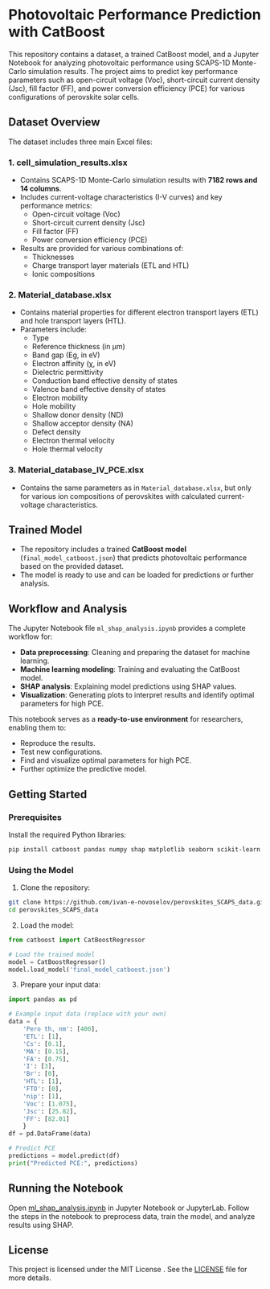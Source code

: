 # Photovoltaic Performance Prediction with CatBoost

This repository contains a dataset, a trained CatBoost model, and a Jupyter Notebook for analyzing photovoltaic performance using SCAPS-1D Monte-Carlo simulation results. The project aims to predict key performance parameters such as open-circuit voltage (Voc), short-circuit current density (Jsc), fill factor (FF), and power conversion efficiency (PCE) for various configurations of perovskite solar cells.

## Dataset Overview

The dataset includes three main Excel files:

### 1. **cell_simulation_results.xlsx**
- Contains SCAPS-1D Monte-Carlo simulation results with **7182 rows and 14 columns**.
- Includes current-voltage characteristics (I-V curves) and key performance metrics:
  - Open-circuit voltage (Voc)
  - Short-circuit current density (Jsc)
  - Fill factor (FF)
  - Power conversion efficiency (PCE)
- Results are provided for various combinations of:
  - Thicknesses
  - Charge transport layer materials (ETL and HTL)
  - Ionic compositions

### 2. **Material_database.xlsx**
- Contains material properties for different electron transport layers (ETL) and hole transport layers (HTL).
- Parameters include:
  - Type
  - Reference thickness (in μm)
  - Band gap (Eg, in eV)
  - Electron affinity (χ, in eV)
  - Dielectric permittivity
  - Conduction band effective density of states
  - Valence band effective density of states
  - Electron mobility
  - Hole mobility
  - Shallow donor density (ND)
  - Shallow acceptor density (NA)
  - Defect density
  - Electron thermal velocity
  - Hole thermal velocity

### 3. **Material_database_IV_PCE.xlsx**
- Contains the same parameters as in `Material_database.xlsx`, but only for various ion compositions of perovskites with calculated current-voltage characteristics.

## Trained Model

- The repository includes a trained **CatBoost model** (`final_model_catboost.json`) that predicts photovoltaic performance based on the provided dataset.
- The model is ready to use and can be loaded for predictions or further analysis.

## Workflow and Analysis

The Jupyter Notebook file `ml_shap_analysis.ipynb` provides a complete workflow for:
- **Data preprocessing**: Cleaning and preparing the dataset for machine learning.
- **Machine learning modeling**: Training and evaluating the CatBoost model.
- **SHAP analysis**: Explaining model predictions using SHAP values.
- **Visualization**: Generating plots to interpret results and identify optimal parameters for high PCE.

This notebook serves as a **ready-to-use environment** for researchers, enabling them to:
- Reproduce the results.
- Test new configurations.
- Find and visualize optimal parameters for high PCE.
- Further optimize the predictive model.

## Getting Started

### Prerequisites

Install the required Python libraries:

```bash
pip install catboost pandas numpy shap matplotlib seaborn scikit-learn openpyxl
```
### Using the Model

1. Clone the repository:
```bash
git clone https://github.com/ivan-e-novoselov/perovskites_SCAPS_data.git
cd perovskites_SCAPS_data
```

2. Load the model:
```python
from catboost import CatBoostRegressor

# Load the trained model
model = CatBoostRegressor()
model.load_model('final_model_catboost.json')
```
3. Prepare your input data:
```python
import pandas as pd

# Example input data (replace with your own)
data = {
    'Pero th, nm': [400],
    'ETL': [1],
    'Cs': [0.1],
    'MA': [0.15],
    'FA': [0.75],
    'I': [3],
    'Br': [0], 
    'HTL': [1],
    'FTO': [0],
    'nip': [1],
    'Voc': [1.075],
    'Jsc': [25.82],
    'FF': [82.01]
    }
df = pd.DataFrame(data)

# Predict PCE
predictions = model.predict(df)
print("Predicted PCE:", predictions)
```

## Running the Notebook
Open [ml_shap_analysis.ipynb](https://github.com/ivan-e-novoselov/perovskites_SCAPS_data/blob/main/ml_shap_analysis.ipynb) in Jupyter Notebook or JupyterLab.
Follow the steps in the notebook to preprocess data, train the model, and analyze results using SHAP.

## License
This project is licensed under the MIT License . See the [LICENSE](https://github.com/ivan-e-novoselov/perovskites_SCAPS_data/blob/main/LICENSE) file for more details.
